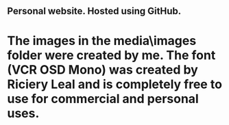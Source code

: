 ## Personal website. Hosted using GitHub.

# The images in the media\images folder were created by me. The font (VCR OSD Mono) was created by Riciery Leal and is completely free to use for commercial and personal uses.

